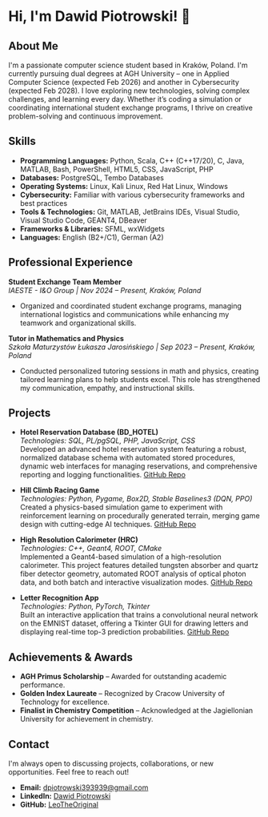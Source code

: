 # Hi, I'm Dawid Piotrowski! 👋

## About Me
I'm a passionate computer science student based in Kraków, Poland. I'm currently pursuing dual degrees at AGH University – one in Applied Computer Science (expected Feb 2026) and another in Cybersecurity (expected Feb 2028). I love exploring new technologies, solving complex challenges, and learning every day. Whether it’s coding a simulation or coordinating international student exchange programs, I thrive on creative problem-solving and continuous improvement.

## Skills
- **Programming Languages:** Python, Scala, C++ (C++17/20), C, Java, MATLAB, Bash, PowerShell, HTML5, CSS, JavaScript, PHP  
- **Databases:** PostgreSQL, Tembo Databases  
- **Operating Systems:** Linux, Kali Linux, Red Hat Linux, Windows  
- **Cybersecurity:** Familiar with various cybersecurity frameworks and best practices  
- **Tools & Technologies:** Git, MATLAB, JetBrains IDEs, Visual Studio, Visual Studio Code, GEANT4, DBeaver  
- **Frameworks & Libraries:** SFML, wxWidgets  
- **Languages:** English (B2+/C1), German (A2)

## Professional Experience
**Student Exchange Team Member**  
*IAESTE - I&O Group | Nov 2024 – Present, Kraków, Poland*  
- Organized and coordinated student exchange programs, managing international logistics and communications while enhancing my teamwork and organizational skills.

**Tutor in Mathematics and Physics**  
*Szkoła Maturzystów Łukasza Jarosińskiego | Sep 2023 – Present, Kraków, Poland*  
- Conducted personalized tutoring sessions in math and physics, creating tailored learning plans to help students excel. This role has strengthened my communication, empathy, and instructional skills.

## Projects
- **Hotel Reservation Database (BD_HOTEL)**  
  *Technologies: SQL, PL/pgSQL, PHP, JavaScript, CSS*  
  Developed an advanced hotel reservation system featuring a robust, normalized database schema with automated stored procedures, dynamic web interfaces for managing reservations, and comprehensive reporting and logging functionalities. [GitHub Repo](https://github.com/LeoTheOriginal/Hotel-Reservation-Database)

- **Hill Climb Racing Game**  
  *Technologies: Python, Pygame, Box2D, Stable Baselines3 (DQN, PPO)*  
  Created a physics-based simulation game to experiment with reinforcement learning on procedurally generated terrain, merging game design with cutting-edge AI techniques. [GitHub Repo](https://github.com/Arhur1505/Car_game_with_RL)

- **High Resolution Calorimeter (HRC)**  
  *Technologies: C++, Geant4, ROOT, CMake*  
  Implemented a Geant4-based simulation of a high-resolution calorimeter. This project features detailed tungsten absorber and quartz fiber detector geometry, automated ROOT analysis of optical photon data, and both batch and interactive visualization modes. [GitHub Repo](https://github.com/LeoTheOriginal/Geant4-programming-environment)

- **Letter Recognition App**  
  *Technologies: Python, PyTorch, Tkinter*  
  Built an interactive application that trains a convolutional neural network on the EMNIST dataset, offering a Tkinter GUI for drawing letters and displaying real-time top-3 prediction probabilities. [GitHub Repo](https://github.com/kasta03/IA_PROJECT/tree/main)

## Achievements & Awards
- **AGH Primus Scholarship** – Awarded for outstanding academic performance.
- **Golden Index Laureate** – Recognized by Cracow University of Technology for excellence.
- **Finalist in Chemistry Competition** – Acknowledged at the Jagiellonian University for achievement in chemistry.

## Contact
I'm always open to discussing projects, collaborations, or new opportunities. Feel free to reach out!

- **Email:** dpiotrowski393939@gmail.com  
- **LinkedIn:** [Dawid Piotrowski](https://www.linkedin.com/in/dawid-piotrowski-0831bb306/)  
- **GitHub:** [LeoTheOriginal](https://github.com/LeoTheOriginal)

